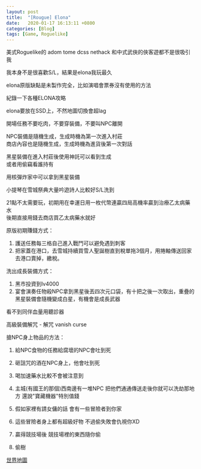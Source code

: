 ```yaml
---
layout: post
title:  "[Rougue] Elona"
date:   2020-01-17 16:13:11 +0800
categories: [Blog]
tags: [Game, Roguelike]
---
```


美式Roguelike的 adom tome dcss nethack 和中式武俠的俠客遊都不是很吸引我

我本身不是很喜歡S/L，結果是elona我玩最久

elona原版缺點是未製作完全，比如演唱會票券沒有使用的方法


紀錄一下各種ELONA攻略

elona要放在SSD上，不然地圖切換會超lag

開場任務不要吃肉，不要穿裝備，不要叫NPC離開

NPC裝備是隨機生成，生成時機為第一次進入村莊  
商店內容也是隨機生成，生成時機為進貨後第一次對話

黑星裝備在進入村莊後使用神託可以看到生成   
或者用偷竊看誰持有

用核彈炸家中可以拿到黑星裝備

小提琴在雪城祭典大量吟遊詩人比較好S/L洗到

21點不太需要玩，初期用在幸運日用一枚代幣連贏四局高機率贏到治療乙太病藥水  
後期直接用錢去商店買乙太病藥水就好


原版初期賺錢方式：  
1. 護送任務每三格自己進入戰鬥可以避免遇到刺客  
2. 把家蓋在港口，去雪城持續買雪人聖誕樹直到稅單拖3個月，用捲軸傳送回家去港口賣掉，繳稅。

洗出成長裝備方式：  
1. 黑市投資到lv4000  
2. 宴會演奏任物殺NPC拿到黑星後丟四次元口袋，有十把之後一次取出，重疊的黑星裝備會隨機變成白星，有機會是成長武器


看不到同伴血量用聽診器

高級裝備解咒 - 解咒 vanish curse



搶NPC身上物品的方法：

1. 給NPC食物的任務給腐壞的NPC會吐到死  
2. 砸詛咒的酒在NPC身上，他會吐到死 



1. 喝加速藥水比較不會被注意到
1. 主城(有國王的那個)西南邊有一堆NPC 把他們通通傳送走後你就可以洗劫那地方 還說"寶藏機器"特別值錢
1. 假如家裡有請女傭的話 會有一些冒險者到你家
1. 這些冒險者身上都有超級好物 不過偷失敗會仇視你XD
1. 贏得競技場後 競技場裡的東西隨你偷
1. 偷樹 


[世界地圖](https://vignette.wikia.nocookie.net/elona/images/8/89/ElonaWorldMap.jpg)